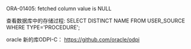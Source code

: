 ORA-01405: fetched column value is NULL<br>

查看数据库中的存储过程:
SELECT DISTINCT NAME FROM USER_SOURCE WHERE TYPE='PROCEDURE';

oracle 新的库ODPI-C：
https://github.com/oracle/odpi
